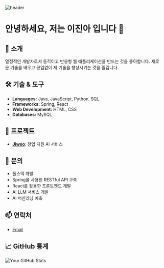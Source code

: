<!--### Hi there 👋 -->
![header](https://capsule-render.vercel.app/api?type=waving&color=0:fbdada,100:fef0f0&height=300&section=header&text=Welcome%20To%20LJA's%20GitHub&fontSize=40&fontColor=ffffff&animation=twinkling)

# 안녕하세요, 저는 이진아 입니다 👋

## 🚀 소개
열정적인 개발자로서 동적이고 반응형 웹 애플리케이션을 만드는 것을 좋아합니다. 새로운 기술을 배우고 끊임없이 제 기술을 향상시키는 것을 즐깁니다.

## 🛠️ 기술 & 도구
- **Languages:** Java, JavaScript, Python, SQL
- **Frameworks:** Spring, React
- **Web Development:** HTML, CSS
- **Databases:** MySQL

## 🔭 프로젝트
- **[Jiwoo]((https://github.com/AI-X-Jiwoo/Jiwoo-Back))**: 창업 지원 AI 서비스


## 💬 문의
- 풀스택 개발
- Spring을 사용한 RESTful API 구축
- React를 활용한 프론트엔드 개발
- AI LLM 서비스 개발
- AI 머신러닝 예측

## 📫 연락처
- [Email](mailto:3wksu2@gmail.com)

## 📈 GitHub 통계
![Your GitHub Stats](https://github-readme-stats.vercel.app/api?username=lja9207&show_icons=true&theme=radical)

